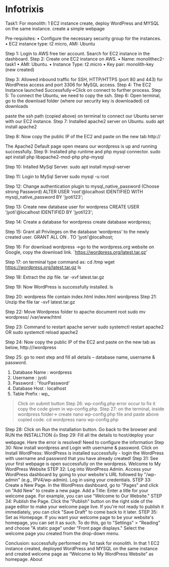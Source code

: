 # Infotrixis
Task1:
For monolith: 1 EC2 instance create, deploy WordPress and MYSQL on the same instance. create a simple webpage

Pre-requisites: • Configure the necessary security group for the instances. • EC2 instance type: t2 micro, AMI: Ubuntu

Step 1: Login to AWS free tier account. Search for EC2 instance in the dashboard.
Step 2: Create one EC2 instance on AWS.
• Name: monolithec2-task1 • AMI: Ubuntu. • Instance Type: t2.micro • Key pair: monolith-key (new created)

Step 3: Allowed inbound traffic for SSH, HTTP/HTTPS (port 80 and 443) for WordPress access and port 3306 for MySQL access.
Step 4: The EC2 Instance launched Successfully->Click on connect to further process.
Step 5: To connect the Ubuntu, we need to copy the ssh.
Step 6: Open terminal, go to the download folder (where our security key is downloaded)
cd downloads

paste the ssh path (copied above) on terminal to connect our Ubuntu server with our EC2 instance.
Step 7: Installed apache2 server on Ubuntu.
sudo apt install apache2

Step 8: Now copy the public IP of the EC2 and paste on the new tab
http://<public-ip>

The Apache2 Default page open means our wordpress is up and running successfully.
Step 9: Installed php runtime and php mysql connector.
sudo apt install php libapache2-mod-php php-mysql

Step 10: Intalled MySql Server.
sudo apt install mysql-server

Step 11: Login to MySql Server
sudo mysql -u root

Step 12: Change authentication plugin to mysql_native_password (Choose strong Password)
ALTER USER 'root'@localhost IDENTIFIED WITH mysql_native_password BY 'jyoti123';

Step 13: Create new database user for wordpress
CREATE USER 'jyoti'@localhost IDENTIFIED BY 'jyoti123';

Step 14: Create a database for wordpress
create database wordpress;

Step 15: Grant all Privileges on the database ‘wordpress’ to the newly created user.
GRANT ALL ON *.* TO 'jyoti'@localhost;

Step 16: For download wordpress ->go to the wordpress.org website on Google, copy the download link.
`https://wordpress.org/latest.tar.gz'

Step 17: on terminal type command as:
cd /tmp wget https://wordpress.org/latest.tar.gz ls

Step 18: Extract the zip file.
tar -xvf latest.tar.gz

Step 19: Now WordPress is successfully installed.
ls

Step 20: wordpress file contain index.html
index.html wordpress
Step 21: Unzip the file
tar -xvf latest.tar.gz

Step 22: Move Wordpress folder to apache document root
sudo mv wordpress/ /var/www/html

Step 23: Command to restart apache server
sudo systemctl restart apache2 OR sudo systemctl reload apache2

Step 24: Now copy the public IP of the EC2 and paste on the new tab as below,
http://<public-ip-of-ec2>/wordpress

Step 25: go to next step and fill all details – database name, username & password.
1. Database Name : wordpress
2. Username : jyoti
3. Password : 'YourPassword'
4. Database Host : localhost
5. Table Prefix : wp_
>Click on submit button
Step 26: wp-config.php error occur to fix it copy the code given in wp-config.php.
Step 27: on the terminal, inside wordpress folder-> create nano wp-config.php file and paste above copied code.
cd wordpress nano wp-config.php

Step 28: Click on Run the installation button.
Go back to the browser and RUN the INSTALLTION 👍
Step 29: Fill all the details to host/deploy your webpage.
Here the error is resolved!
Need to configure the information
Step 30: Now install wordpress and Login with username & password.
Click on Install WordPress:
WordPress is installed successfully -
login the WordPress with username and password that you have already created!
Step 31: See your first webpage is open successfully on the wordpress.
Welcome to My WordPress Website
STEP 32: Log into WordPress Admin.
Access your WordPress dashboard by going to your website's URL followed by "/wp-admin" (e.g., IPV4/wp-admin). Log in using your credentials.
STEP 33: Create a New Page.
In the WordPress dashboard, go to "Pages" and click on "Add New" to create a new page.
Add a Title: Enter a title for your welcome page. For example, you can use "Welcome to Our Website."
STEP 34: Publish the Page.
Click the "Publish" button on the right side of the page editor to make your welcome page live. If you're not ready to publish it immediately, you can click "Save Draft" to come back to it later.
STEP 35: Set as Homepage.
If you want your welcome page to be your website's homepage, you can set it as such. To do this, go to "Settings" > "Reading" and choose "A static page" under "Front page displays." Select the welcome page you created from the drop-down menu.

Conclusion: successfully performed my 1st task for monolith. In that 1 EC2 instance created, deployed WordPress and MYSQL on the same instance and created welcome page as “Welcome to My WordPress Website” as homepage.
About

